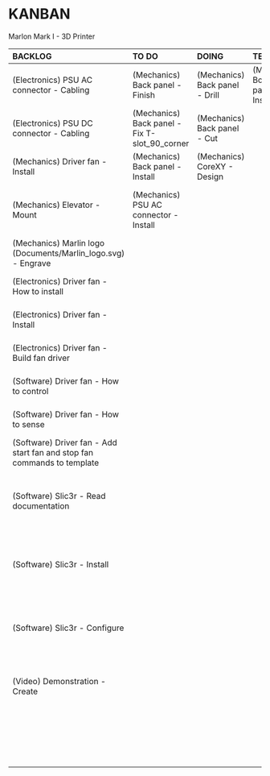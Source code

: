 # KANBAN
Marlon Mark I - 3D Printer

|**BACKLOG**                                                            |**TO DO**                                    |**DOING**                     |**TESTING**                       |**DONE**                                                        |
|:----------------------------------------------------------------------|:--------------------------------------------|:-----------------------------|:---------------------------------|:---------------------------------------------------------------|
|(Electronics) PSU AC connector - Cabling                               |(Mechanics) Back panel - Finish              |(Mechanics) Back panel - Drill|(Mechanics) Bottom panel - Install|(Mechanics) Elevator - Design                                   |
|(Electronics) PSU DC connector - Cabling                               |(Mechanics) Back panel - Fix T-slot_90_corner|(Mechanics) Back panel - Cut  |                                  |(Mechanics) PSU - Install                                       |
|(Mechanics) Driver fan - Install                                       |(Mechanics) Back panel - Install             |(Mechanics) CoreXY - Design   |                                  |(Mechanics) Arduino - Install                                   |
|(Mechanics) Elevator - Mount                                           |(Mechanics) PSU AC connector - Install       |                              |                                  |(Mechanics) Bottom panel - Adhesive covering plastic            |
|(Mechanics) Marlin logo (Documents/Marlin_logo.svg) - Engrave          |                                             |                              |                                  |(Mechanics) Bottom panel - Finish                               |
|(Electronics) Driver fan - How to install                              |                                             |                              |                                  |(Mechanics) Bottom panel - Drill                                |
|(Electronics) Driver fan - Install                                     |                                             |                              |                                  |(Mechanics) Bottom panel - Cut                                  |
|(Electronics) Driver fan - Build fan driver                            |                                             |                              |                                  |(Electronics) Heat sink - Install                               |
|(Software) Driver fan - How to control                                 |                                             |                              |                                  |(Electronics) Drivers - Install                                 |
|(Software) Driver fan - How to sense                                   |                                             |                              |                                  |(Electronics) RAMPS - Install                                   |
|(Software) Driver fan - Add start fan and stop fan commands to template|                                             |                              |                                  |(Mechanics) Frame - Mount                                       |
|(Software) Slic3r - Read documentation                                 |                                             |                              |                                  |(Software) RAMPS software version 1.1.0-RC8 - Read documentation|
|(Software) Slic3r - Install                                            |                                             |                              |                                  |(Software) RAMPS software version 1.1.0-RC8 - Download          |
|(Software) Slic3r - Configure                                          |                                             |                              |                                  |(Software) RAMPS software version 1.1.0-RC8 - Customize         |
|(Video) Demonstration - Create                                         |                                             |                              |                                  |(Software) RAMPS software version 1.1.0-RC8 - Verify            |
|                                                                       |                                             |                              |                                  |(Software) RAMPS software version 1.1.0-RC8 - Upload            |

